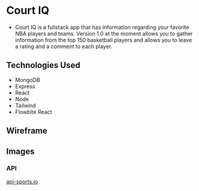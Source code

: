 # Court IQ
* Court IQ is a fullstack app that has information regarding your favorite NBA players and teams. Version 1.0 at the moment allows you to gather information from the top 150 basketball players and allows you to leave a rating and a comment to each player.

## Technologies Used
* MongoDB
* Express
* React
* Node
* Tailwind
* Flowbite React

## Wireframe

## Images

### API
[api-sports.io](https://api-sports.io/documentation/nba/v2#tag/Teams/operation/get-teams)
